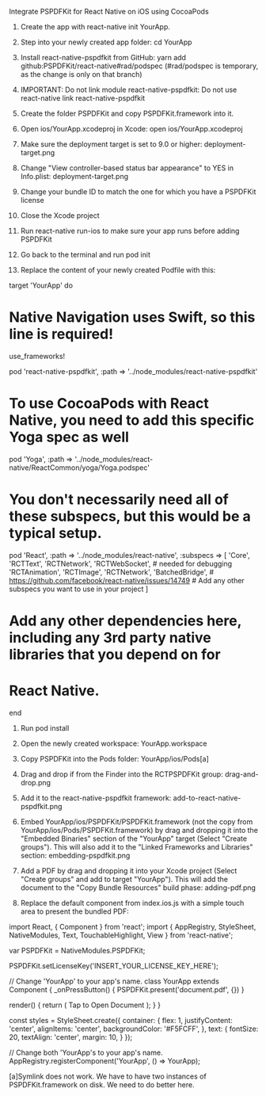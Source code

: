 ﻿Integrate PSPDFKit for React Native on iOS using CocoaPods


1. Create the app with react-native init YourApp.
2. Step into your newly created app folder: cd YourApp
3. Install react-native-pspdfkit from GitHub: yarn add github:PSPDFKit/react-native#rad/podspec (#rad/podspec is temporary, as the change is only on that branch)
4. IMPORTANT: Do not link module react-native-pspdfkit: Do not use react-native link react-native-pspdfkit
5. Create the folder PSPDFKit and copy PSPDFKit.framework into it.
6. Open ios/YourApp.xcodeproj in Xcode: open ios/YourApp.xcodeproj
7. Make sure the deployment target is set to 9.0 or higher: 
 deployment-target.png 

1. Change "View controller-based status bar appearance" to YES in Info.plist: 
 deployment-target.png 

1. Change your bundle ID to match the one for which you have a PSPDFKit license
2. Close the Xcode project
3. Run react-native run-ios to make sure your app runs before adding PSPDFKit
4. Go back to the terminal and run pod init
5. Replace the content of your newly created Podfile with this:


target 'YourApp' do
  # Native Navigation uses Swift, so this line is required!
  use_frameworks!


  pod 'react-native-pspdfkit', :path => '../node_modules/react-native-pspdfkit'


  # To use CocoaPods with React Native, you need to add this specific Yoga spec as well
  pod 'Yoga', :path => '../node_modules/react-native/ReactCommon/yoga/Yoga.podspec'


  # You don't necessarily need all of these subspecs, but this would be a typical setup.
  pod 'React', :path => '../node_modules/react-native', :subspecs => [
    'Core',
    'RCTText',
    'RCTNetwork',
    'RCTWebSocket', # needed for debugging
    'RCTAnimation',
    'RCTImage',
    'RCTNetwork',
        'BatchedBridge', # https://github.com/facebook/react-native/issues/14749
    # Add any other subspecs you want to use in your project
  ]


  # Add any other dependencies here, including any 3rd party native libraries that you depend on for
  # React Native.
end


1. Run pod install
2. Open the newly created workspace: YourApp.workspace
3. Copy PSPDFKit into the Pods folder: YourApp/ios/Pods[a]
4. Drag and drop if from the Finder into the RCTPSPDFKit group:
 drag-and-drop.png 

1. Add it to the react-native-pspdfkit framework:
 add-to-react-native-pspdfkit.png 

1. Embed YourApp/ios/PSPDFKit/PSPDFKit.framework (not the copy from YourApp/ios/Pods/PSPDFKit.framework) by drag and dropping it into the "Embedded Binaries" section of the "YourApp" target (Select "Create groups"). This will also add it to the "Linked Frameworks and Libraries" section:
 embedding-pspdfkit.png 

1. Add a PDF by drag and dropping it into your Xcode project (Select "Create groups" and add to target "YourApp"). This will add the document to the "Copy Bundle Resources" build phase: 
 adding-pdf.png 

1. Replace the default component from index.ios.js with a simple touch area to present the bundled PDF:


import React, { Component } from 'react';
import {
 AppRegistry,
 StyleSheet,
 NativeModules,
 Text,
 TouchableHighlight,
 View
} from 'react-native';

var PSPDFKit = NativeModules.PSPDFKit;

PSPDFKit.setLicenseKey('INSERT_YOUR_LICENSE_KEY_HERE');

// Change 'YourApp' to your app's name.
class YourApp extends Component {
 _onPressButton() {
   PSPDFKit.present('document.pdf', {})
 }
 
 render() {
   return (
     <View style={styles.container}>
       <TouchableHighlight onPress={this._onPressButton}>
         <Text style={styles.text}>Tap to Open Document</Text>
       </TouchableHighlight>
     </View>
   );
 }
}

const styles = StyleSheet.create({
 container: {
   flex: 1,
   justifyContent: 'center',
   alignItems: 'center',
   backgroundColor: '#F5FCFF',
 },
 text: {
   fontSize: 20,
   textAlign: 'center',
   margin: 10,
 }
});

// Change both 'YourApp's to your app's name.
AppRegistry.registerComponent('YourApp', () => YourApp);


[a]Symlink does not work. We have to have two instances of PSPDFKit.framework on disk. We need to do better here.